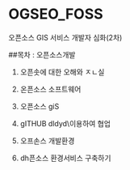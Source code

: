 # OGSEO_FOSS
오픈소스 GIS 서비스 개발자 심화(2차)


##목차 : 오픈소스개발 
1. 오픈솟에 대한 오해와 ㅈㄴ실

2. 온픈소스 소프트웨어
3.	오픈소스 giS
5. gITHUB dldyd\이용하여 협업
6. 오프손스 개발환경 
7. dh픈소스 환경서비스 구축하기